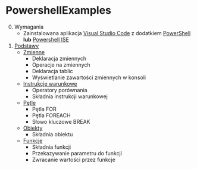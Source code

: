 # PowershellExamples
0. Wymagania
    * Zainstalowana aplikacja [Visual Studio Code](https://code.visualstudio.com/) z dodatkiem [PowerShell](https://marketplace.visualstudio.com/items?itemName=ms-vscode.PowerShell) **lub** [Powershell ISE](https://docs.microsoft.com/en-us/powershell/scripting/windows-powershell/install/installing-windows-powershell?view=powershell-5.1)
1. [Podstawy](01_Basics)
    * [Zmienne](01_Basics#1-zmienne)
        * Deklaracja zmiennych
        * Operacje na zmiennych
        * Deklaracja tablic
        * Wyświetlanie zawartości zmiennych w konsoli
    * [Instrukcje warunkowe](01_Basics#2-instrukcje-warunkowe)
        * Operatory porównania
        * Składnia instrukcji warunkowej
    * [Pętle](01_Basics#3-pętle)
        * Pętla FOR
        * Pętla FOREACH
        * Słowo kluczowe BREAK
    * [Obiekty](01_Basics#4-obiekty)
        * Składnia obiektu
    * [Funkcje](01_Basics#5-funkcje)
        * Składnia funkcji
        * Przekazywanie parametru do funkcji
        * Zwracanie wartości przez funkcje